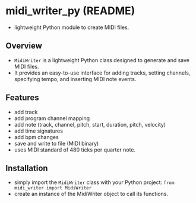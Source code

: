 # midi_writer_py (README)
- lightweight Python module to create MIDI files.

## Overview
- `MidiWriter` is a lightweight Python class designed to generate and save MIDI files.
- It provides an easy-to-use interface for adding tracks, setting channels, specifying tempo, and inserting MIDI note events.

## Features
- add track
- add program channel mapping
- add note (track, channel, pitch, start, duration, pitch, velocity)
- add time signatures
- add bpm changes
- save and write to file (MIDI binary)
- uses MIDI standard of 480 ticks per quarter note.

## Installation
- simply import the `MidiWriter` class with your Python project:
`from midi_writer import MidiWriter`
- create an instance of the MidiWriter object to call its functions.

